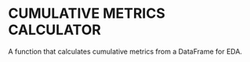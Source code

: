 # CUMULATIVE METRICS CALCULATOR

A function that calculates cumulative metrics from a DataFrame for EDA.